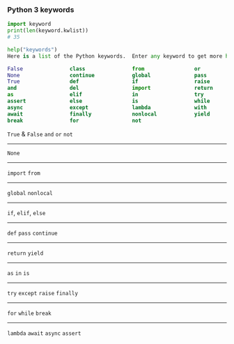 ### Python 3 keywords

```python
import keyword
print(len(keyword.kwlist))
# 35

help("keywords")
Here is a list of the Python keywords.  Enter any keyword to get more help.

False               class               from                or
None                continue            global              pass
True                def                 if                  raise
and                 del                 import              return
as                  elif                in                  try
assert              else                is                  while
async               except              lambda              with
await               finally             nonlocal            yield
break               for                 not               

```
`True` & `False`
`and`
`or`
`not`

---
`None`

---
`import`
`from`

---
`global`
`nonlocal`

---
`if`, `elif`, `else`

---
`def`
`pass`
`continue`

---
`return`
`yield`

---
`as`
`in`
`is`

---
`try`
`except`
`raise`
`finally`

---
`for`
`while`
`break`

---
`lambda`
`await`
`async`
`assert`




